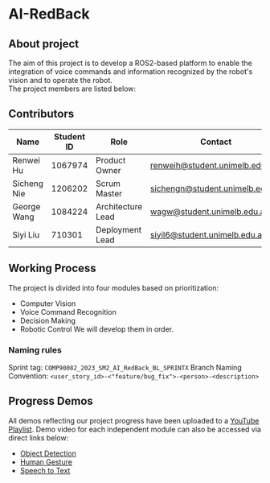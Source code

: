 # AI-RedBack
## About project
The aim of this project is to develop a ROS2-based platform to enable the integration of voice commands and information recognized by the robot's vision and to operate the robot.   
The project members are listed below:  

## Contributors

| Name        | Student ID | Role              | Contact                         |
|-------------|------------|-------------------|---------------------------------|
| Renwei Hu   | 1067974    | Product Owner     | renweih@student.unimelb.edu.au  |
| Sicheng Nie | 1206202    | Scrum Master      | sichengn@student.unimelb.edu.au |
| George Wang | 1084224    | Architecture Lead | wagw@student.unimelb.edu.au     |
| Siyi Liu    | 710301     | Deployment Lead   | siyil6@student.unimelb.edu.au   |

## Working Process
The project is divided into four modules based on prioritization:  
- Computer Vision
- Voice Command Recognition
- Decision Making
- Robotic Control
We will develop them in order.  

### Naming rules
Sprint tag: `COMP90082_2023_SM2_AI_RedBack_BL_SPRINTX`
Branch Naming Convention: `<user_story_id>-<"feature/bug_fix">-<person>-<description>`

## Progress Demos
All demos reflecting our project progress have been uploaded to a [YouTube Playlist](https://www.youtube.com/playlist?list=PL1DAddnTedRfXLiYhuk05oO45_SJ-DaV0). Demo video for each independent module can also be accessed via direct links below:
- [Object Detection](https://youtu.be/aJUBKjuEKGA)
- [Human Gesture](https://youtu.be/93jVHLQO9h8)
- [Speech to Text](https://youtu.be/3NdqpdoMN8E)

